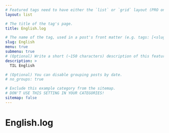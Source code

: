 ```yaml
---
# Featured tags need to have either the `list` or `grid` layout (PRO only).
layout: list

# The title of the tag's page.
title: English.log

# The name of the tag, used in a post's front matter (e.g. tags: [<slug>]).
slug: English
menu: true
submenu: true
# (Optional) Write a short (~150 characters) description of this featured tag.
description: >
  TIL English

# (Optional) You can disable grouping posts by date.
# no_groups: true

# Exclude this example category from the sitemap.
# DON'T USE THIS SETTING IN YOUR CATEGORIES!
sitemap: false
---
```


# English.log
